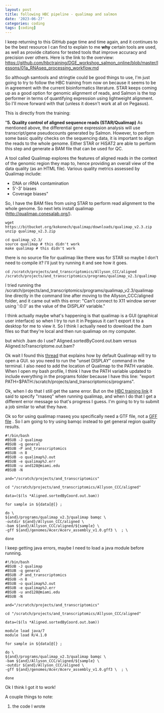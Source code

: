 ```yaml
---
layout: post
title: following HBC pipeline - qualimap and salmon
date: '2023-06-27'
categories: coding
tags: [coding]
---
```


I keep returning to this GitHub page time and time again, and it continues to be the best resource I can find to explain to me **why** certain tools are used, as well as provide citations for tested tools that improve accuracy and precision over others. Here is the link to the overview: https://github.com/hbctraining/DGE_workshop_salmon_online/blob/master/lessons/01a_RNAseq_processing_workflow.md 

So although samtools and stringtie could be good things to use, I'm just going to try to follow the HBC training from now on because it seems to be in agreement with the current bioinformatics literature. STAR keeps coming up as a good option for genomic alignment of reads, and Salmon is the top performer in terms of quantifying expression using lightweight alignment. So I'll move forward with that (unless it doesn't work at all on Pegasus).

This is directly from the training:

"**5. Quality control of aligned sequence reads (STAR/Qualimap)**
As mentioned above, the differential gene expression analysis will use transcript/gene pseudocounts generated by Salmon. However, to perform some basic quality checks on the sequencing data, it is important to align the reads to the whole genome. Either STAR or HiSAT2 are able to perform this step and generate a BAM file that can be used for QC.

A tool called Qualimap explores the features of aligned reads in the context of the genomic region they map to, hence providing an overall view of the data quality (as an HTML file). Various quality metrics assessed by Qualimap include:
- DNA or rRNA contamination
- 5'-3' biases
- Coverage biases"

So, I have the BAM files from using STAR to perform read alignment to the whole genome. So next lets install qualimap (http://qualimap.conesalab.org/). 

```{bash}
wget https://bitbucket.org/kokonech/qualimap/downloads/qualimap_v2.3.zip
unzip qualimap_v2.3.zip

cd qualimap_v2.3/
source qualimap # this didn't work
make qualimap # this didn't work
```

there is no source file for qualimap like there was for STAR so maybe I don't need to compile it? I'll just try running it and see how it goes.

```{bash}
cd /scratch/projects/and_transcriptomics/Allyson_CCC/aligned
/scratch/projects/and_transcriptomics/programs/qualimap_v2.3/qualimap
```
I tried running the /scratch/projects/and_transcriptomics/programs/qualimap_v2.3/qualimap line directly in the command line after moving to the Allyson_CCC/aligned folder, and it came out with this error: "Can't connect to X11 window server using ':0.0' as the value of the DISPLAY variable."

I think actually maybe what's happening is that qualimap is a GUI (graphical user interface) so when I try to run it in Pegasus it can't export it to a desktop for me to view it. So I think I actually need to download the .bam files so that they're local and then run qualimap on my computer. 

but which .bam do I use? Aligned.sortedByCoord.out.bam versus Aligned.toTranscriptome.out.bam?

Ok wait I found this [thread](https://hbctraining.github.io/Intro-to-rnaseq-hpc-salmon/lessons/03_QC_STAR_and_Qualimap_run.html#qualimap) that explains how by default Qualimap will try to open a GUI. so you need to run the "unset DISPLAY" command in the terminal. I also need to add the location of Qualimap to the PATH variable. When I open my bash profile, I think I have the PATH variable updated to include everything in the programs folder because I have this line: "export PATH=$PATH:/scratch/projects/and_transcriptomics/programs".

Ok, when I do that I still get the same error. But on the [HBC training link](https://hbctraining.github.io/Intro-to-rnaseq-hpc-salmon/lessons/03_QC_STAR_and_Qualimap_run.html#qualimap) it said to specify "rnaseq" when running qualimap, and when I do that I get a different error message so that's progress I guess. I'm going to try to submit a job similar to what they have.

Ok so for using qualimap rnaseq you specifically need a GTF file, not a [GFF file](http://qualimap.conesalab.org/doc_html/analysis.html#rna-seq-qc) . So I am going to try using bamqc instead to get general region quality results.

```{bash}
#!/bin/bash
#BSUB -J qualimap
#BSUB -q general
#BSUB -P and_transcriptomics
#BSUB -n 8
#BSUB -o qualimap%J.out
#BSUB -e qualimap%J.err
#BSUB -u and128@miami.edu
#BSUB -N

and="/scratch/projects/and_transcriptomics"

cd "/scratch/projects/and_transcriptomics/Allyson_CCC/aligned"

data=($(ls *Aligned.sortedByCoord.out.bam))

for sample in ${data[@]} ;

do \
${and}/programs/qualimap_v2.3/qualimap bamqc \
-outdir ${and}/Allyson_CCC/aligned \ 
-bam ${and}/Allyson_CCC/aligned/${sample} \ 
-gff ${and}/genomes/Acer/Acerv_assembly_v1.0.gff3 \  ; \

done
```

I keep getting java errors, maybe I need to load a java module before running.

```{bash}
#!/bin/bash
#BSUB -J qualimap
#BSUB -q general
#BSUB -P and_transcriptomics
#BSUB -n 8
#BSUB -o qualimap%J.out
#BSUB -e qualimap%J.err
#BSUB -u and128@miami.edu
#BSUB -N

and="/scratch/projects/and_transcriptomics"

cd "/scratch/projects/and_transcriptomics/Allyson_CCC/aligned"

data=($(ls *Aligned.sortedByCoord.out.bam))

module load java/7
module load R/4.1.0

for sample in ${data[@]} ;

do \
${and}/programs/qualimap_v2.3/qualimap bamqc \
-bam ${and}/Allyson_CCC/aligned/${sample} \
-outdir ${and}/Allyson_CCC/aligned \  
-gff ${and}/genomes/Acer/Acerv_assembly_v1.0.gff3 \  ; \

done
```

Ok I think I got it to work!

A couple things to note: 
1) the code I wrote 
